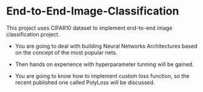 # End-to-End-Image-Classification
This project uses CIFAR10 dataset to implement end-to-end image classification project.

* You are going to deal with building Neural Networks Architectures based on the concept of the most popular nets.

* Then hands on experience with hyperparameter tunning will be gained.
 
* You are going to know how to implement custom loss function, so the recent published one called PolyLoss will be discussed.
